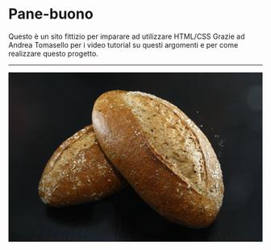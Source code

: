 # Pane-buono


Questo è un sito fittizio per imparare ad utilizzare HTML/CSS 
Grazie ad Andrea Tomasello per i video tutorial su questi argomenti e per come realizzare questo progetto.
****

<img src="https://github.com/Matteo-Navarra/Pane-buono/blob/master/img/img5.jpg?raw=true" width= "650">
